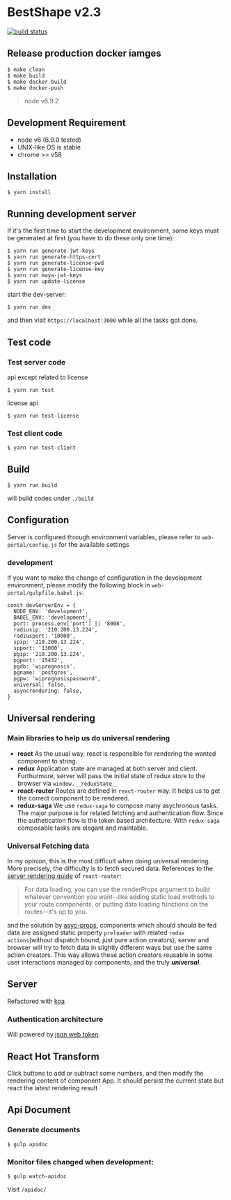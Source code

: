 # BestShape v2.3
[![build status](https://gitlab.mrd3.openlab.tw/bestshape/HD-web-portal/badges/develop/build.svg)](https://gitlab.mrd3.openlab.tw/bestshape/HD-web-portal/commits/develop)
## Release production docker iamges
```
$ make clean
$ make build
$ make docker-build
$ make docker-push
```

> node v6.9.2

## Development Requirement
* node v6 (6.9.0 tested)
* UNIX-like OS is stable
* chrome >= v58

## Installation
```
$ yarn install
```

## Running development server
If it's the first time to start the development environment, some keys must be generated at first (you have to do these only one time):
```
$ yarn run generate-jwt-keys
$ yarn run generate-https-cert
$ yarn run generate-license-pwd
$ yarn run generate-license-key
$ yarn run maya-jwt-keys
$ yarn run update-license
```
start the dev-server:
```
$ yarn run dev
```
and then visit `https://localhost:3000` while all the tasks got done.
## Test code
### Test server code
api except related to license
```
$ yarn run test
```
license api
```
$ yarn run test-license
```
### Test client code
```
$ yarn run test-client
```
## Build
```
$ yarn run build
```
will build codes under ```./build```
## Configuration
Server is configured through environment variables, please refer to ```web-portal/config.js``` for the available settings
### development
If you want to make the change of configuration in the development environment, please modify the following block in ```web-portal/gulpfile.babel.js```:
```javascript=
const devServerEnv = {
  NODE_ENV: 'development',
  BABEL_ENV: 'development',
  port: process.env['port'] || '8008',
  radiusip: '210.200.13.224',
  radiusport: '10000',
  spip: '210.200.13.224',
  spport: '13000',
  pgip: '210.200.13.224',
  pgport: '15432',
  pgdb: 'wiprognosis',
  pgname: 'postgres',
  pgpw: 'wiprognosispassword',
  universal: false,
  asyncrendering: false,
}
```
## Universal rendering
### Main libraries to help us do universal rendering
* **react**
As the usual way, react is responsible for rendering the wanted component to string.
* **redux**
Application state are managed at both server and client. Furthurmore, server will pass the initial state of redux store to the browser via `window.__reduxState__`
* **react-router**
Routes are defined in `react-router` way. It helps us to get the correct component to be rendered.
* **redux-saga**
We use `redux-saga` to compose many asychronous tasks. The major purpose is for related fetching and authentication flow. Since the authetication flow is the token based architecture. With `redux-saga` composable tasks are elegant and maintable.

### Universal Fetching data
In my opinion, this is the most difficult when doing universal rendering. More precisely, the difficulty is to fetch secured data. References to the [server rendering guide](https://github.com/reactjs/react-router/blob/master/docs/guides/ServerRendering.md) of `react-router`:
> For data loading, you can use the renderProps argument to build whatever convention you want--like adding static load methods to your route components, or putting data loading functions on the routes--it's up to you.

and the solution by [asyc-props](https://github.com/ryanflorence/async-props), components which should should be fed data are assigned static property `preloader` with related `redux actions`(without dispatch bound, just pure action creators), server and browser will try to fetch data in slightly different ways but use the same action creators. This way allows these action creators reusable in some user interactions managed by components, and the truly ***universal***.
## Server
Refactored with [koa](https://github.com/koajs/koa)
### Authentication architecture
Will powered by [json web token](https://jwt.io/).

## React Hot Transform
Click buttons to add or subtract some numbers, and then modify the rendering content of component App.
It should persist the current state but react the latest rendering result

## Api Document
### Generate documents
```
$ gulp apidoc
```
### Monitor files changed when development:
```
$ gulp watch-apidoc
```
Visit `/apidoc/`

